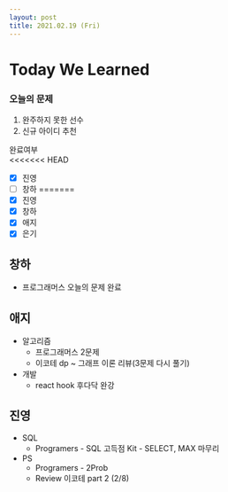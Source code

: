 ```yaml
---
layout: post
title: 2021.02.19 (Fri)
---
```


# Today We Learned

###  오늘의 문제

1. 완주하지 못한 선수
2. 신규 아이디 추천

완료여부  
<<<<<<< HEAD
- [x] 진영 
- [ ] 창하 
=======
- [x] 진영 
- [x] 창하
- [x] 애지 
- [x] 은기

## 창하

- 프로그래머스 오늘의 문제 완료

## 애지
- 알고리즘
  - 프로그래머스 2문제
  - 이코테 dp ~ 그래프 이론 리뷰(3문제 다시 풀기)
- 개발
  - react hook 후다닥 완강  

## 진영

- SQL
  - Programers - SQL 고득점 Kit - SELECT, MAX 마무리
- PS
  - Programers - 2Prob
  - Review 이코테 part 2 (2/8)



